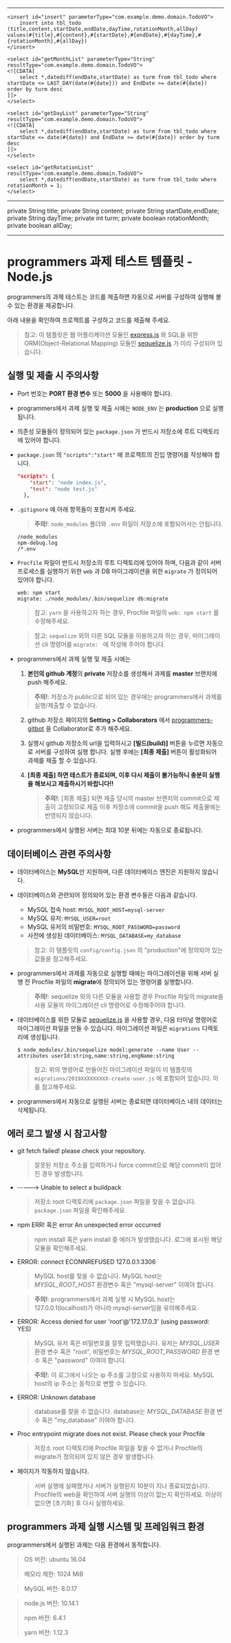 ____________________________________________________________________________________________________________________

	<insert id="insert" parameterType="com.example.demo.domain.TodoVO">
		insert into tbl_todo (title,content,startDate,endDate,dayTime,rotationMonth,allDay) values(#{title},#{content},#{startDate},#{endDate},#{dayTime},#{rotationMonth},#{allDay})
	</insert>

	<select id="getMonthList" parameterType="String" resultType="com.example.demo.domain.TodoVO">
	<![CDATA[
		select *,datediff(endDate,startDate) as turm from tbl_todo where startDate <= LAST_DAY(date(#{date})) and EndDate >= date(#{date}) order by turm desc
	]]>
	</select>
	
	<select id="getDayList" parameterType="String" resultType="com.example.demo.domain.TodoVO">
	<![CDATA[
		select *,datediff(endDate,startDate) as turm from tbl_todo where startDate <= date(#{date}) and EndDate >= date(#{date}) order by turm desc
	]]>
	</select>
	
	<select id="getRotationList"  resultType="com.example.demo.domain.TodoVO">
		select *,datediff(endDate,startDate) as turm from tbl_todo where rotationMonth = 1;
	</select>

  ____________________________________________________________________________________________________________________

  private String title;
	private String content;
	private String startDate,endDate;
	private String dayTime;
	private int turm;
	private boolean rotationMonth;
	private boolean allDay;

  ____________________________________________________________________________________________________________________






# programmers 과제 테스트 템플릿 - Node.js

programmers의 과제 테스트는 코드를 제출하면 자동으로 서버를 구성하여 실행해 볼 수 있는 환경을 제공합니다.

아래 내용을 확인하여 프로젝트를 구성하고 코드를 제출해 주세요.

> 참고: 이 템플릿은 웹 어플리케이션 모듈인 [express.js](https://expressjs.com/ko/) 와 SQL을 위한 ORM(Object-Relational Mapping) 모듈인 [sequelize.js](https://sequelize.org/) 가 미리 구성되어 있습니다.



## 실행 및 제출 시 주의사항

- Port 번호는 **PORT 환경 변수** 또는 **5000** 을 사용해야 합니다.

- programmers에서 과제 실행 및 제출 시에는 `NODE_ENV` 는 **production** 으로 실행 됩니다.

- 의존성 모듈들이 정의되어 있는 `package.json` 가 반드시 저장소에 루트 디렉토리에 있어야 합니다.

- `package.json` 의 `"scripts":"start"` 에 프로젝트의 진입 명령어를 작성해야 합니다.

  ```json
  "scripts": {
      "start": "node index.js",
      "test": "node test.js"
    },
  ```

- `.gitignore` 에 아래 항목들이 포함시켜 주세요.

  > **주의!**: `node_modules` 폴더와 `.env` 파일이 저장소에 포함되어서는 안됩니다.

  ```
  /node_modules
  npm-debug.log
  /*.env
  ```

- `Procfile` 파일이 반드시 저장소의 루트 디렉토리에 있어야 하며, 다음과 같이 서버 프로세스를 실행하기 위한 `web` 과 DB 마이그레이션을 위한 `migrate` 가 정의되어 있어야 합니다.

  ```
  web: npm start
  migrate: ./node_modules/.bin/sequelize db:migrate
  ```

  > 참고: `yarn` 을 사용하고자 하는 경우, Procfile 파일의 `web: npm start` 를 수정해주세요.

  > 참고: `sequelize` 외의 다른 SQL 모듈을 이용하고자 하는 경우, 마이그레이션 cli 명령어를 `migrate: ` 에 작성해 주어야 합니다.

- programmers에서 과제 실행 및 제출 시에는

  1.  **본인의 github 계정**의 **private** 저장소를 생성해서 과제를 **master** 브랜치에 push 해주세요.

     > **주의!**: 저장소가 public으로 되어 있는 경우에는 programmers에서 과제를 실행/제출할 수 없습니다.

  2. github 저장소 페이지의 **Setting > Collaborators** 에서 [programmers-gitbot](https://github.com/programmers-gitbot) 을 Collaborator로 추가 해주세요.

  3. 실행시 github 저장소의 url을 입력하시고 **[빌드(build)]** 버튼을 누르면 자동으로 서버를 구성하여 실행 합니다. 실행 후에는 **[최종 제출]** 버튼이 활성화되어 과제를 제출 할 수 있습니다.

  4. **[최종 제출] 하면 테스트가 종료되며, 이후 다시 제출이 불가능하니 충분히 실행을 해보시고 제출하시기 바랍니다!!**

     > **주의!**: [최종 제출] 되면 제출 당시의 master 브랜치의 commit으로 제출이 고정되므로 제출 이후 저장소에 commit을 push 해도 제출물에는 반영되지 않습니다.
  
- programmers에서 실행된 서버는 최대 10분 뒤에는 자동으로 종료됩니다.



## 데이터베이스 관련 주의사항

- 데이터베이스는 **MySQL**만 지원하며, 다른 데이터베이스 엔진은 지원하지 않습니다.

- 데이터베이스와 관련되어 정의되어 있는 환경 변수들은 다음과 같습니다.

  - MySQL 접속 host: `MYSQL_ROOT_HOST=mysql-server`
  - MySQL 유저: `MYSQL_USER=root`
  - MySQL 유저의 비밀번호: `MYSQL_ROOT_PASSWORD=password`
  - 사전에 생성된 데이터베이스: `MYSQL_DATABASE=my_database`

  > 참고: 이 템플릿의 `config/config.json` 의 "production"에 정의되어 있는 값들을 참고해주세요.

- programmers에서 과제를 자동으로 실행할 때에는 마이그레이션을 위해 서버 실행 전 Procfile 파일의 **migrate**에 정의되어 있는 명령어를 실행합니다.

  >**주의!**: sequelize 외의 다른 모듈을 사용할 경우 Procfile 파일의 migrate을 사용 모듈의 마이그레이션 cli 명령어로 수정해주어야 합니다.

- 데이터베이스를 위한 모듈로 [sequelize.js](https://sequelize.org/) 을 사용할 경우, 다음 터미널 명령어로 마이그레이션 파일을 만들 수 있습니다. 마이그레이션 파일은 `migrations` 디렉토리에 생성됩니다.

  ```
  $ node_modules/.bin/sequelize model:generate --name User --attributes userId:string,name:string,engName:string
  ```

  > 참고: 위의 명령어로 만들어진 마이그레이션 파일이 이 템플릿의 `migrations/2019XXXXXXXXX-create-user.js` 에 포함되어 있습니다. 이를 참고해주세요.
  
- programmers에서 자동으로 실행된 서버는 종료되면 데이터베이스 내의 데이터는 삭제됩니다.



## 에러 로그 발생 시 참고사항

- git fetch failed! please check your repository.

  > 잘못된 저장소 주소를 입력하거나 force commit으로 해당 commit이 없어진 경우 발생합니다.

- -----> Unable to select a buildpack

  > 저장소 root 디렉토리에 `package.json` 파일을 찾을 수 없습니다. `package.json` 파일을 확인해주세요.

- npm ERR! 혹은 error An unexpected error occurred

  > npm install 혹은 yarn install 중 에러가 발생했습니다. 로그에 표시된 해당 모듈을 확인해주세요.

- ERROR: connect ECONNREFUSED 127.0.0.1:3306

  > MySQL host를 찾을 수 없습니다. MySQL host는 *MYSQL_ROOT_HOST* 환경변수 혹은 "mysql-server" 이여야 합니다.
  
  > **주의!**: programmers에서 과제 실행 시 MySQL host는 127.0.0.1(localhost)가 아니라 *mysql-server*임을 유의해주세요.
  
- ERROR: Access denied for user 'root'@'172.17.0.3' (using password: YES)

  > MySQL 유저 혹은 비밀번호를 잘못 입력했습니다. 유저는 *MYSQL_USER* 환경 변수 혹은 "root", 비밀번호는 *MYSQL_ROOT_PASSWORD* 환경 변수 혹은 "password" 이여야 합니다.

  > **주의!**: 이 로그에서 나오는 ip 주소를 고정으로 사용하지 마세요. MySQL host의 ip 주소는 동적으로 변할 수 있습니다.

- ERROR: Unknown database

  > database를 찾을 수 없습니다. database는 *MYSQL_DATABASE* 환경 변수 혹은 "my_database" 이여야 합니다.

- Proc entrypoint migrate does not exist. Please check your Procfile

  > 저장소 root 디렉토리에 Procfile 파일을 찾을 수 없거나 Procfile의 migrate가 정의되어 있지 않은 경우 발생합니다. 

- 페이지가 작동하지 않습니다.

  > 서버 실행에 실패했거나 서버가 실행된지 10분이 지나 종료되었습니다. Procfile의 web을 확인하여 서버 실행의 이상이 없는지 확인하세요. 이상이 없으면 [초기화] 후 다시 실행하세요.



## programmers 과제 실행 시스템 및 프레임워크 환경

programmers에서 실행된 과제는 다음 환경에서 동작합니다.

> OS 버전: ubuntu 16.04
>
> 메모리 제한: 1024 MiB

> MySQL 버전: 8.0.17

> node.js 버전: 10.14.1
>
> npm 버전: 6.4.1
>
> yarn 버전: 1.12.3





